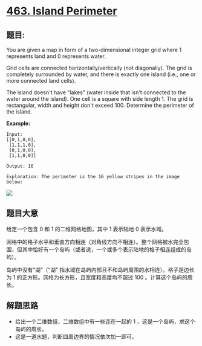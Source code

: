 # [463. Island Perimeter](https://leetcode.com/problems/island-perimeter/)

## 题目:

You are given a map in form of a two-dimensional integer grid where 1 represents land and 0 represents water.

Grid cells are connected horizontally/vertically (not diagonally). The grid is completely surrounded by water, and there is exactly one island (i.e., one or more connected land cells).

The island doesn't have "lakes" (water inside that isn't connected to the water around the island). One cell is a square with side length 1. The grid is rectangular, width and height don't exceed 100. Determine the perimeter of the island.

**Example:**

    Input:
    [[0,1,0,0],
     [1,1,1,0],
     [0,1,0,0],
     [1,1,0,0]]
    
    Output: 16
    
    Explanation: The perimeter is the 16 yellow stripes in the image below:

![](https://assets.leetcode-cn.com/aliyun-lc-upload/uploads/2018/10/12/island.png)


## 题目大意

给定一个包含 0 和 1 的二维网格地图，其中 1 表示陆地 0 表示水域。

网格中的格子水平和垂直方向相连（对角线方向不相连）。整个网格被水完全包围，但其中恰好有一个岛屿（或者说，一个或多个表示陆地的格子相连组成的岛屿）。

岛屿中没有“湖”（“湖” 指水域在岛屿内部且不和岛屿周围的水相连）。格子是边长为 1 的正方形。网格为长方形，且宽度和高度均不超过 100 。计算这个岛屿的周长。



## 解题思路

- 给出一个二维数组，二维数组中有一些连在一起的 1 ，这是一个岛屿，求这个岛屿的周长。
- 这是一道水题，判断四周边界的情况依次加一即可。

